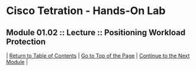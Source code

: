 # Cisco Tetration - Hands-On Lab
  
## Module 01.02 :: Lecture :: Positioning Workload Protection



| [Return to Table of Contents](https://tetration.guru/labguide/) | [Go to Top of the Page]() | [Continue to the Next Module]() |